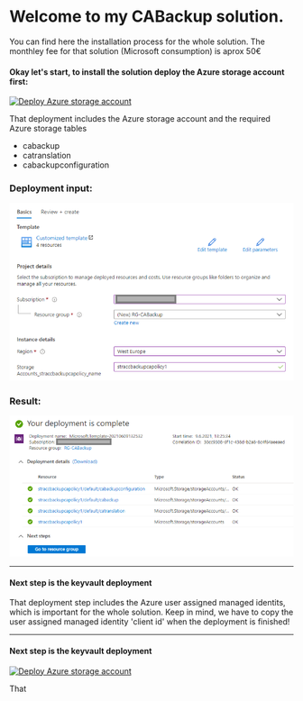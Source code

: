 # Welcome to my CABackup solution.
You can find here the installation process for the whole solution.
The monthley fee for that solution (Microsoft consumption) is aprox 50€

#### Okay let's start, to install the solution deploy the Azure storage account first:

[![Deploy Azure storage account](https://aka.ms/deploytoazurebutton)](https://portal.azure.com/#create/Microsoft.Template/uri/https%3A%2F%2Fraw.githubusercontent.com%2FLagler-Gruener%2FSol-CABackupDeploy%2Fmain%2FStorageAccount%2Fdeploystorageaccount.json)

That deployment includes the Azure storage account and the required Azure storage tables
* cabackup
* catranslation
* cabackupconfiguration

### Deployment input:

![Deplyoment](./StorageAccount/images/storagedeployment.png)

### Result:

![Finished](./StorageAccount/images/finisheddeployment.png)

<hr/>

#### Next step is the keyvault deployment

That deployment step includes the Azure user assigned managed identits, which is important for the whole solution.
Keep in mind, we have to copy the user assigned managed identity 'client id' when the deployment is finished!



<hr/>

#### Next step is the keyvault deployment

[![Deploy Azure storage account](https://aka.ms/deploytoazurebutton)](https://portal.azure.com/#create/Microsoft.Template/uri/https%3A%2F%2Fraw.githubusercontent.com%2FLagler-Gruener%2FSol-CABackupDeploy%2Fmain%2FKeyVault%2Fdeploykeyvault.json)

That 
